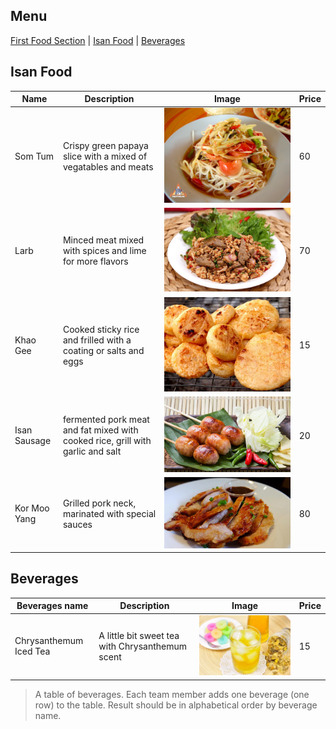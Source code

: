 ## Menu

[First Food Section](#first-food-section) | [Isan Food](#isan-Food) | [Beverages](#beverages)

## Isan Food
| Name         | Description                                                               | Image                              | Price |
|--------------|---------------------------------------------------------------------------|------------------------------------|-------|
| Som Tum      | Crispy green papaya slice with a mixed of vegatables and meats            | ![img.png](images/Somtum.png)      | 60    |
| Larb         | Minced meat mixed with spices and lime for more flavors                   | ![img.png](images/Larb.png)        | 70    |
| Khao Gee     | Cooked sticky rice and frilled with a coating or salts and eggs           | ![img.png](images/KhaoGee.png)     | 15    |
| Isan Sausage | fermented pork meat and fat mixed with cooked rice, grill with garlic and salt | ![img.png](images/IsanSausage.png) | 20    |
| Kor Moo Yang| Grilled pork neck, marinated with special sauces| ![img.png](images/KhorMooYang.png) | 80    |


## Beverages
| Beverages name         | Description                                     | Image | Price |
|------------------------|-------------------------------------------------|-------|-------|
| Chrysanthemum Iced Tea | A little bit sweet tea with Chrysanthemum scent |![img.png](images/Tea.png)| 15    |
> A table of beverages. Each team member adds one beverage (one row) to the table.
> Result should be in alphabetical order by beverage name.
